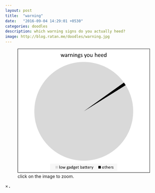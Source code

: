 ```yaml
---
layout: post
title:  "warning"
date:   "2016-09-04 14:29:01 +0530"
categories: doodles
description: which warning signs do you actually heed?
image: http://blog.ratan.me/doodles/warning.jpg
---
```

<figure>
    <img id="myImg" style="border: 1px solid #000;" src="/doodles/warning.png" alt="" />
  <figcaption>click on the image to zoom.</figcaption>
</figure>


<div id="myModal" class="modal">
  <span class="close">×</span>
  <img class="modal-content" id="img01" style="border: 1px solid #000;">
  <div id="caption"></div>
</div>
